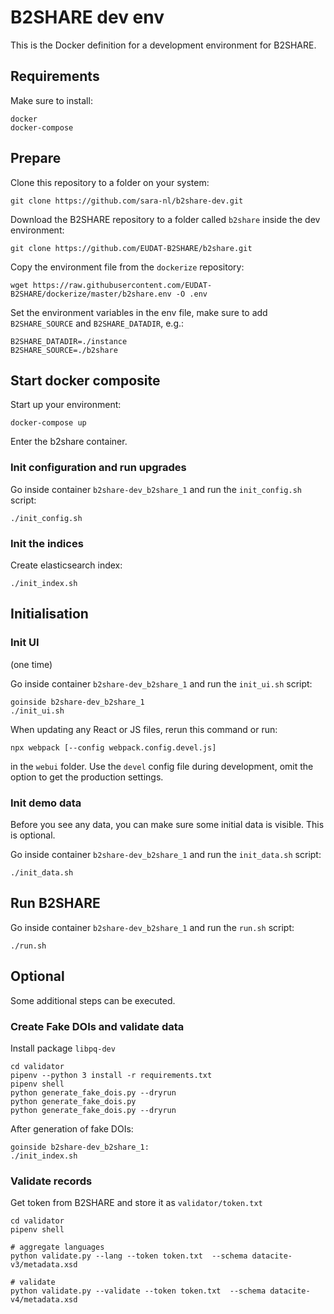 # B2SHARE dev env

This is the Docker definition for a development environment for B2SHARE.

## Requirements

Make sure to install:

```
docker
docker-compose
```

## Prepare

Clone this repository to a folder on your system:

```
git clone https://github.com/sara-nl/b2share-dev.git
```

Download the B2SHARE repository to a folder called `b2share` inside the dev environment:

```
git clone https://github.com/EUDAT-B2SHARE/b2share.git
```

Copy the environment file from the `dockerize` repository:

```
wget https://raw.githubusercontent.com/EUDAT-B2SHARE/dockerize/master/b2share.env -O .env
```

Set the environment variables in the env file, make sure to add `B2SHARE_SOURCE` and `B2SHARE_DATADIR`, e.g.:

```
B2SHARE_DATADIR=./instance
B2SHARE_SOURCE=./b2share
```

## Start docker composite

Start up your environment:

```
docker-compose up
```

Enter the b2share container.

### Init configuration and run upgrades

Go inside container `b2share-dev_b2share_1` and run the `init_config.sh` script:

```
./init_config.sh
```

### Init the indices

Create elasticsearch index:

```
./init_index.sh
```

## Initialisation

### Init UI
(one time)

Go inside container `b2share-dev_b2share_1` and run the `init_ui.sh` script:

```
goinside b2share-dev_b2share_1
./init_ui.sh
```

When updating any React or JS files, rerun this command or run:

```
npx webpack [--config webpack.config.devel.js]
```

in the `webui` folder. Use the `devel` config file during development, omit the option to get the production settings.

### Init demo data

Before you see any data, you can make sure some initial data is visible. This is optional.

Go inside container `b2share-dev_b2share_1` and run the `init_data.sh` script:

```
./init_data.sh
```

## Run B2SHARE

Go inside container `b2share-dev_b2share_1` and run the `run.sh` script:

```
./run.sh
```

## Optional

Some additional steps can be executed.

### Create Fake DOIs and validate data

Install package `libpq-dev`

```
cd validator
pipenv --python 3 install -r requirements.txt
pipenv shell
python generate_fake_dois.py --dryrun
python generate_fake_dois.py
python generate_fake_dois.py --dryrun
```

After generation of fake DOIs:
```
goinside b2share-dev_b2share_1:
./init_index.sh
```

### Validate records

Get token from B2SHARE and store it as `validator/token.txt`

```
cd validator
pipenv shell

# aggregate languages
python validate.py --lang --token token.txt  --schema datacite-v3/metadata.xsd

# validate
python validate.py --validate --token token.txt  --schema datacite-v4/metadata.xsd
```
